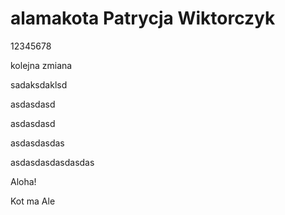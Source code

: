 # alamakota Patrycja Wiktorczyk

12345678

kolejna zmiana

sadaksdaklsd


asdasdasd


asdasdasd


asdasdasdas


asdasdasdasdasdas

Aloha!

Kot ma Ale
